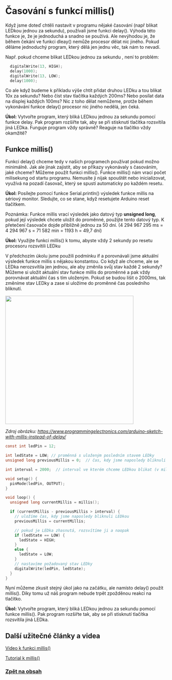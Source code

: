 # Časování s funkcí millis()

Když jsme doteď chtěli nastavit v programu nějaké časování (např blikat LEDkou jednou za sekundu), používali jsme funkci delay(). Výhoda této funkce je, že je jednoduchá a snadno se používá. Ale nevýhodou je, že během čekání ve funkci dleay() nemůže procesor dělat nic jiného. Pokud děláme jednoduchý program, který dělá jen jednu věc, tak nám to nevadí.

Např. pokud chceme blikat  LEDkou jednou za sekundu , není to problém:

```c
  digitalWrite(13, HIGH);
  delay(1000);
  digitalWrite(13, LOW);
  delay(1000);
```

Co ale když budeme k příkladu výše chtít přidat druhou LEDku a tou blikat 10x za sekundu? Nebo číst stav tlačítka každých 200ms? Nebo posílat data na displej každých 100ms? Nic z toho dělat nemůžeme, protže během vykonávání funkce delay() procesor nic jiného nedělá, jen čeká.

**Úkol:** Vytvořte program, který bliká LEDkou jednou za sekundu pomocí funkce delay. Pak program rozšiřte tak, aby se při stisknutí tlačítka rozsvítila jiná LEDka. Funguje program vždy správně? Reaguje na tlačítko vždy okamžitě? 


## Funkce millis()

Funkci delay() chceme tedy v našich programech používat pokud možno minimálně. Jak ale jinak zajistit, aby se příkazy vykonávaly s časováním, jaké chceme? Můžeme použít funkci millis(). Funkce millis() nám vrací počet milisekung od startu programu. Nemusíte ji nijak spouštět nebo inicializovat, využívá na pozadí časovač, který se spustí automaticky po každém resetu.

**Úkol:** Posílejte pomocí funkce Serial.println() výsledek funkce millis na sériový monitor. Sledujte, co se stane, když resetujete Arduino reset tlačítkem.

Poznámka: Funkce millis vrací výsledek jako datový typ **unsigned long**, pokud její výsledek chcete uložit do proměnné, použijte tento datový typ. K přetečení časovače dojde přibližně jednou za 50 dní. (4 294 967 295 ms = 4 294 967 s = 71 582 min = 1193 h = 49,7 dní)

**Úkol:** Využijte funkci millis() k tomu, abyste vždy 2 sekundy po resetu procesoru rozsvítili LEDku

V předchozím úkolu jsme použili podmínku if a porovnávali jsme aktuální výsledek funkce millis s nějakou konstantou. Co když ale chceme, ale se LEDka nerozsvítila jen jednou, ale aby změnila svůj stav každé 2 sekundy? Můžeme si uložit aktuální stav funkce millis do proměnné a pak vždy porovnávat aktuální čas s tím uloženým. Pokud se budou lišit o 2000ms, tak změníme stav LEDky a zase si uložíme do proměnné čas posledního bliknutí.

<img src="https://i0.wp.com/www.programmingelectronics.com/wp-content/uploads/2019/04/Arduino-timeline-gif-2.gif" width="400"/>

*Zdroj obrázku: https://www.programmingelectronics.com/arduino-sketch-with-millis-instead-of-delay/*


```c
const int ledPin = 12; 

int ledState = LOW; // proměnná s uloženým posledním stavem LEDky
unsigned long previousMillis = 0;  // čas, kdy jsme naposledy bliknuli LEDkou

int interval = 2000;  // interval ve kterém chceme LEDkou blikat (v milisekundách)

void setup() {
  pinMode(ledPin, OUTPUT);
}

void loop() {
  unsigned long currentMillis = millis();

  if (currentMillis - previousMillis > interval) {
    // uložíme čas, kdy jsme naposledy bliknuli LEDkou
    previousMillis = currentMillis;

    // pokud je LEDka zhasnutá, rozsvítíme ji a naopak
    if (ledState == LOW) {
      ledState = HIGH;
    } 
    else {
      ledState = LOW;
    }
    // nastavíme požadovaný stav LEDky
    digitalWrite(ledPin, ledState);
  }
}
```

Nyní můžeme zkusit stejný úkol jako na začátku, ale namísto delay() použít millis(). Díky tomu už náš program nebude trpět zpožděnou reakcí na tlačítko.

**Úkol:** Vytvořte program, který bliká LEDkou jednou za sekundu pomocí funkce millis(). Pak program rozšiřte tak, aby se při stisknutí tlačítka rozsvítila jiná LEDka. 


## Další užitečné články a videa

[Video k funkci millis()](https://www.youtube.com/watch?v=BYKQ9rk0FEQ&ab_channel=ProgrammingElectronicsAcademy)

[Tutorial k millis()](https://bastlirna.hwkitchen.cz/arduino-zaklady-blikani-bez-funkce-delay/)


### [Zpět na obsah](README.md)
